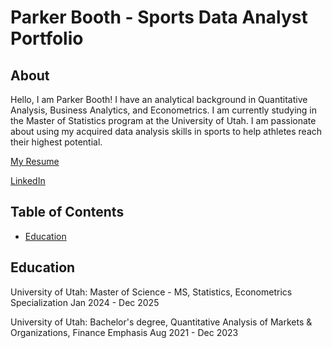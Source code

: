 # Parker Booth - Sports Data Analyst Portfolio
## About
Hello, I am Parker Booth! I have an analytical background in Quantitative Analysis, Business Analytics, and Econometrics. I am currently studying in the Master of Statistics program at the University of Utah. I am passionate about using my acquired data analysis skills in sports to help athletes reach their highest potential.



[My Resume](https://github.com/ParkerBooth/Sports-Analyst-Portfolio/blob/main/Parker%20Booth%20Resume.pdf) 

[LinkedIn](https://www.linkedin.com/in/parker-booth-26b81b237/)

## Table of Contents
- [Education](https://github.com/ParkerBooth/Sports-Analyst-Portfolio/blob/main/README.md#education)  



## Education

University of Utah: 
Master of Science - MS, Statistics, Econometrics Specialization
Jan 2024 - Dec 2025

University of Utah:
Bachelor's degree, Quantitative Analysis of Markets & Organizations, Finance Emphasis
Aug 2021 - Dec 2023

